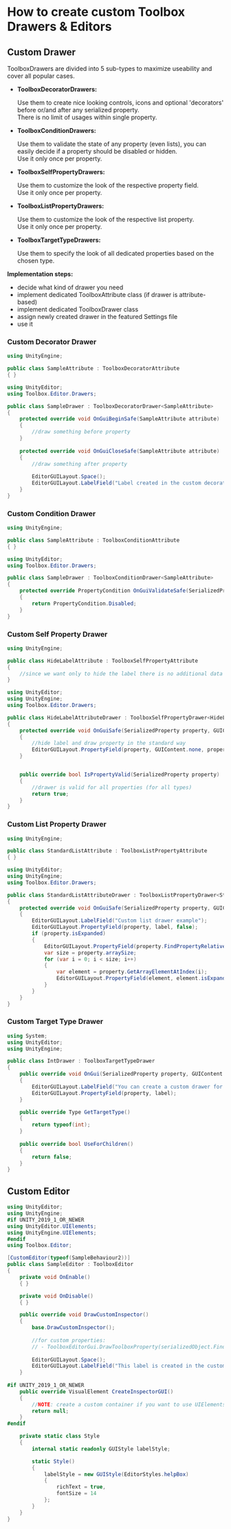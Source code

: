 # How to create custom Toolbox Drawers & Editors

## Custom Drawer

ToolboxDrawers are divided into 5 sub-types to maximize useability and cover all popular cases.
- **ToolboxDecoratorDrawers:**

	Use them to create nice looking controls, icons and optional 'decorators' before or/and after any serialized property.<br/> 
	There is no limit of usages within single property.
- **ToolboxConditionDrawers:**

	Use them to validate the state of any property (even lists), you can easily decide if a property should be disabled or hidden.<br/> 
	Use it only once per property.
- **ToolboxSelfPropertyDrawers:**

	Use them to customize the look of the respective property field.<br/>
	Use it only once per property.
- **ToolboxListPropertyDrawers:**

	Use them to customize the look of the respective list property.<br/> 
	Use it only once per property.
- **ToolboxTargetTypeDrawers:**

	Use them to specify the look of all dedicated properties based on the chosen type.
	
**Implementation steps:**
- decide what kind of drawer you need
- implement dedicated ToolboxAttribute class (if drawer is attribute-based)
- implement dedicated ToolboxDrawer class
- assign newly created drawer in the featured Settings file
- use it 

### Custom Decorator Drawer

```csharp
using UnityEngine;

public class SampleAttribute : ToolboxDecoratorAttribute
{ }
```

```csharp
using UnityEditor;
using Toolbox.Editor.Drawers;

public class SampleDrawer : ToolboxDecoratorDrawer<SampleAttribute>
{
	protected override void OnGuiBeginSafe(SampleAttribute attribute)
	{
		//draw something before property
	}
	
	protected override void OnGuiCloseSafe(SampleAttribute attribute)
	{
		//draw something after property
		
		EditorGUILayout.Space();
		EditorGUILayout.LabelField("Label created in the custom decorator Drawer.");
	}
}
```

### Custom Condition Drawer

```csharp
using UnityEngine;

public class SampleAttribute : ToolboxConditionAttribute
{ }
```

```csharp
using UnityEditor;
using Toolbox.Editor.Drawers;

public class SampleDrawer : ToolboxConditionDrawer<SampleAttribute>
{
	protected override PropertyCondition OnGuiValidateSafe(SerializedProperty property, SampleAttribute attribute)
	{
		return PropertyCondition.Disabled;
	}
}
```

### Custom Self Property Drawer

```csharp
using UnityEngine;

public class HideLabelAttribute : ToolboxSelfPropertyAttribute
{
	//since we want only to hide the label there is no additional data needed
}

```

```csharp
using UnityEditor;
using UnityEngine;
using Toolbox.Editor.Drawers;

public class HideLabelAttributeDrawer : ToolboxSelfPropertyDrawer<HideLabelAttribute>
{
	protected override void OnGuiSafe(SerializedProperty property, GUIContent label, HideLabelAttribute attribute)
	{
		//hide label and draw property in the standard way
		EditorGUILayout.PropertyField(property, GUIContent.none, property.isExpanded);
	}


	public override bool IsPropertyValid(SerializedProperty property)
	{
		//drawer is valid for all properties (for all types)
		return true;
	}
}
```

### Custom List Property Drawer

```csharp
using UnityEngine;

public class StandardListAttribute : ToolboxListPropertyAttribute
{ }
```

```csharp
using UnityEditor;
using UnityEngine;
using Toolbox.Editor.Drawers;

public class StandardListAttributeDrawer : ToolboxListPropertyDrawer<StandardListAttribute>
{
	protected override void OnGuiSafe(SerializedProperty property, GUIContent label, StandardListAttribute attribute)
	{
		EditorGUILayout.LabelField("Custom list drawer example");
		EditorGUILayout.PropertyField(property, label, false);
		if (property.isExpanded)
		{
			EditorGUILayout.PropertyField(property.FindPropertyRelative("Array.size"));
			var size = property.arraySize;
			for (var i = 0; i < size; i++)
			{
				var element = property.GetArrayElementAtIndex(i);
				EditorGUILayout.PropertyField(element, element.isExpanded);
			}
		}
	}
}
```

### Custom Target Type Drawer

```csharp
using System;
using UnityEditor;
using UnityEngine;

public class IntDrawer : ToolboxTargetTypeDrawer
{
	public override void OnGui(SerializedProperty property, GUIContent label)
	{
		EditorGUILayout.LabelField("You can create a custom drawer for all single types");
		EditorGUILayout.PropertyField(property, label);
	}

	public override Type GetTargetType()
	{
		return typeof(int);
	}
	
	public override bool UseForChildren()
	{
		return false;
	}
}
```

## Custom Editor

```csharp
using UnityEditor;
using UnityEngine;
#if UNITY_2019_1_OR_NEWER
using UnityEditor.UIElements;
using UnityEngine.UIElements;
#endif
using Toolbox.Editor;

[CustomEditor(typeof(SampleBehaviour2))]
public class SampleEditor : ToolboxEditor
{
	private void OnEnable()
	{ }

	private void OnDisable()
	{ }

	public override void DrawCustomInspector()
	{
		base.DrawCustomInspector();
		
		//for custom properties:
		// - ToolboxEditorGui.DrawToolboxProperty(serializedObject.FindProperty("myProperty"));
		
		EditorGUILayout.Space();
		EditorGUILayout.LabelField("This label is created in the custom Editor. You can freely extend Toolbox-based Editors by inheriting from the <b>ToolboxEditor</b> class.", Style.labelStyle);
	}
	
#if UNITY_2019_1_OR_NEWER
	public override VisualElement CreateInspectorGUI()
	{
		//NOTE: create a custom container if you want to use UIElements instead of the standard IMGUI system
		return null;
	}
#endif

	private static class Style
	{
		internal static readonly GUIStyle labelStyle;

		static Style()
		{
			labelStyle = new GUIStyle(EditorStyles.helpBox)
			{
				richText = true,
				fontSize = 14
			};
		}
	}
}
```
